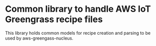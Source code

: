 # Common library to handle AWS IoT Greengrass recipe files

This library holds common models for recipe creation and parsing to be used by aws-greengass-nucleus.

